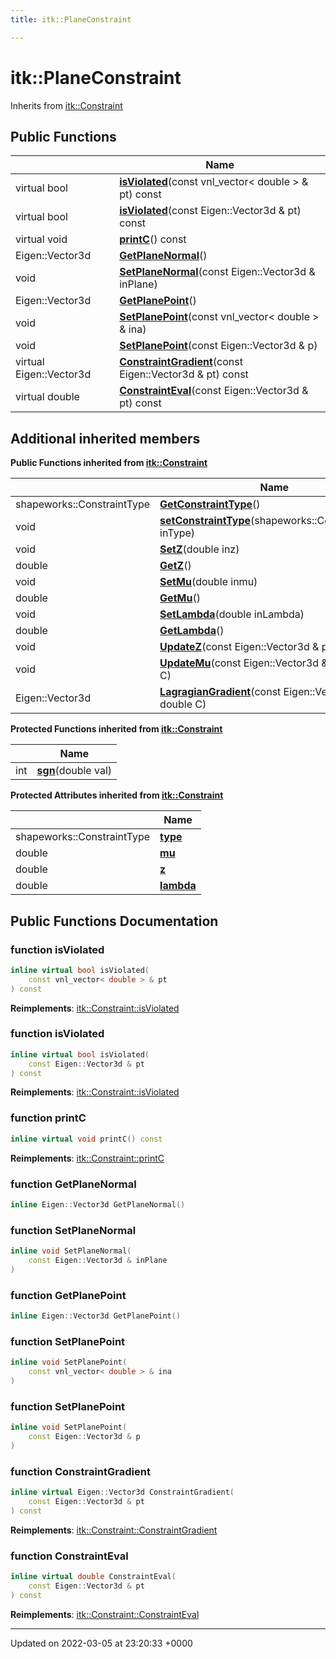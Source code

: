 ```yaml
---
title: itk::PlaneConstraint

---
```


# itk::PlaneConstraint





Inherits from [itk::Constraint](../Classes/classitk_1_1Constraint.md)

## Public Functions

|                | Name           |
| -------------- | -------------- |
| virtual bool | **[isViolated](../Classes/classitk_1_1PlaneConstraint.md#function-isviolated)**(const vnl_vector< double > & pt) const |
| virtual bool | **[isViolated](../Classes/classitk_1_1PlaneConstraint.md#function-isviolated)**(const Eigen::Vector3d & pt) const |
| virtual void | **[printC](../Classes/classitk_1_1PlaneConstraint.md#function-printc)**() const |
| Eigen::Vector3d | **[GetPlaneNormal](../Classes/classitk_1_1PlaneConstraint.md#function-getplanenormal)**() |
| void | **[SetPlaneNormal](../Classes/classitk_1_1PlaneConstraint.md#function-setplanenormal)**(const Eigen::Vector3d & inPlane) |
| Eigen::Vector3d | **[GetPlanePoint](../Classes/classitk_1_1PlaneConstraint.md#function-getplanepoint)**() |
| void | **[SetPlanePoint](../Classes/classitk_1_1PlaneConstraint.md#function-setplanepoint)**(const vnl_vector< double > & ina) |
| void | **[SetPlanePoint](../Classes/classitk_1_1PlaneConstraint.md#function-setplanepoint)**(const Eigen::Vector3d & p) |
| virtual Eigen::Vector3d | **[ConstraintGradient](../Classes/classitk_1_1PlaneConstraint.md#function-constraintgradient)**(const Eigen::Vector3d & pt) const |
| virtual double | **[ConstraintEval](../Classes/classitk_1_1PlaneConstraint.md#function-constrainteval)**(const Eigen::Vector3d & pt) const |

## Additional inherited members

**Public Functions inherited from [itk::Constraint](../Classes/classitk_1_1Constraint.md)**

|                | Name           |
| -------------- | -------------- |
| shapeworks::ConstraintType | **[GetConstraintType](../Classes/classitk_1_1Constraint.md#function-getconstrainttype)**() |
| void | **[setConstraintType](../Classes/classitk_1_1Constraint.md#function-setconstrainttype)**(shapeworks::ConstraintType inType) |
| void | **[SetZ](../Classes/classitk_1_1Constraint.md#function-setz)**(double inz) |
| double | **[GetZ](../Classes/classitk_1_1Constraint.md#function-getz)**() |
| void | **[SetMu](../Classes/classitk_1_1Constraint.md#function-setmu)**(double inmu) |
| double | **[GetMu](../Classes/classitk_1_1Constraint.md#function-getmu)**() |
| void | **[SetLambda](../Classes/classitk_1_1Constraint.md#function-setlambda)**(double inLambda) |
| double | **[GetLambda](../Classes/classitk_1_1Constraint.md#function-getlambda)**() |
| void | **[UpdateZ](../Classes/classitk_1_1Constraint.md#function-updatez)**(const Eigen::Vector3d & pt, double C) |
| void | **[UpdateMu](../Classes/classitk_1_1Constraint.md#function-updatemu)**(const Eigen::Vector3d & pt, double C) |
| Eigen::Vector3d | **[LagragianGradient](../Classes/classitk_1_1Constraint.md#function-lagragiangradient)**(const Eigen::Vector3d & pt, double C) |

**Protected Functions inherited from [itk::Constraint](../Classes/classitk_1_1Constraint.md)**

|                | Name           |
| -------------- | -------------- |
| int | **[sgn](../Classes/classitk_1_1Constraint.md#function-sgn)**(double val) |

**Protected Attributes inherited from [itk::Constraint](../Classes/classitk_1_1Constraint.md)**

|                | Name           |
| -------------- | -------------- |
| shapeworks::ConstraintType | **[type](../Classes/classitk_1_1Constraint.md#variable-type)**  |
| double | **[mu](../Classes/classitk_1_1Constraint.md#variable-mu)**  |
| double | **[z](../Classes/classitk_1_1Constraint.md#variable-z)**  |
| double | **[lambda](../Classes/classitk_1_1Constraint.md#variable-lambda)**  |


## Public Functions Documentation

### function isViolated

```cpp
inline virtual bool isViolated(
    const vnl_vector< double > & pt
) const
```


**Reimplements**: [itk::Constraint::isViolated](../Classes/classitk_1_1Constraint.md#function-isviolated)


### function isViolated

```cpp
inline virtual bool isViolated(
    const Eigen::Vector3d & pt
) const
```


**Reimplements**: [itk::Constraint::isViolated](../Classes/classitk_1_1Constraint.md#function-isviolated)


### function printC

```cpp
inline virtual void printC() const
```


**Reimplements**: [itk::Constraint::printC](../Classes/classitk_1_1Constraint.md#function-printc)


### function GetPlaneNormal

```cpp
inline Eigen::Vector3d GetPlaneNormal()
```


### function SetPlaneNormal

```cpp
inline void SetPlaneNormal(
    const Eigen::Vector3d & inPlane
)
```


### function GetPlanePoint

```cpp
inline Eigen::Vector3d GetPlanePoint()
```


### function SetPlanePoint

```cpp
inline void SetPlanePoint(
    const vnl_vector< double > & ina
)
```


### function SetPlanePoint

```cpp
inline void SetPlanePoint(
    const Eigen::Vector3d & p
)
```


### function ConstraintGradient

```cpp
inline virtual Eigen::Vector3d ConstraintGradient(
    const Eigen::Vector3d & pt
) const
```


**Reimplements**: [itk::Constraint::ConstraintGradient](../Classes/classitk_1_1Constraint.md#function-constraintgradient)


### function ConstraintEval

```cpp
inline virtual double ConstraintEval(
    const Eigen::Vector3d & pt
) const
```


**Reimplements**: [itk::Constraint::ConstraintEval](../Classes/classitk_1_1Constraint.md#function-constrainteval)


-------------------------------

Updated on 2022-03-05 at 23:20:33 +0000